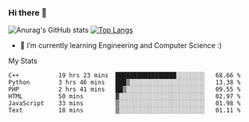 ### Hi there 👋

![Anurag's GitHub stats](https://github-readme-stats.vercel.app/api?username=MatteoIorio11&show_icons=true&theme=dark) 
[![Top Langs](https://github-readme-stats.vercel.app/api/top-langs/?username=MatteoIorio11&theme=dark)](https://github.com/MatteoIorio11/github-readme-stats)

- 🌱 I’m currently learning Engineering and Computer Science :)

<!--
**MatteoIorio11/MatteoIorio11** is a ✨ _special_ ✨ repository because its `README.md` (this file) appears on your GitHub profile.

Here are some ideas to get you started:

- 🔭 I’m currently working on ...
- 🌱 I’m currently learning ...
- 👯 I’m looking to collaborate on ...
- 🤔 I’m looking for help with ...
- 💬 Ask me about ...
- 📫 How to reach me: ...
- 😄 Pronouns: ...
- ⚡ Fun fact: ...
-->
My Stats
<!--START_SECTION:waka-->

```text
C++           19 hrs 23 mins  █████████████████░░░░░░░░   68.66 %
Python        3 hrs 46 mins   ███▒░░░░░░░░░░░░░░░░░░░░░   13.38 %
PHP           2 hrs 41 mins   ██▒░░░░░░░░░░░░░░░░░░░░░░   09.55 %
HTML          50 mins         ▓░░░░░░░░░░░░░░░░░░░░░░░░   02.97 %
JavaScript    33 mins         ▒░░░░░░░░░░░░░░░░░░░░░░░░   01.98 %
Text          18 mins         ▒░░░░░░░░░░░░░░░░░░░░░░░░   01.11 %
```

<!--END_SECTION:waka-->
